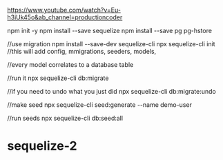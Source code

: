https://www.youtube.com/watch?v=Eu-h3iUk45o&ab_channel=productioncoder

npm init -y
npm install --save sequelize
npm install --save pg pg-hstore

//use migration
npm install --save-dev sequelize-cli
npx sequelize-cli init //this will add config, mmigrations, seeders, models,

//every model correlates to a database table

//run it
npx sequelize-cli db:migrate

//if you need to undo what you just did
npx sequelize-cli db:migrate:undo

//make seed
npx sequelize-cli seed:generate --name demo-user

//run seeds
npx sequelize-cli db:seed:all
# sequelize-2
